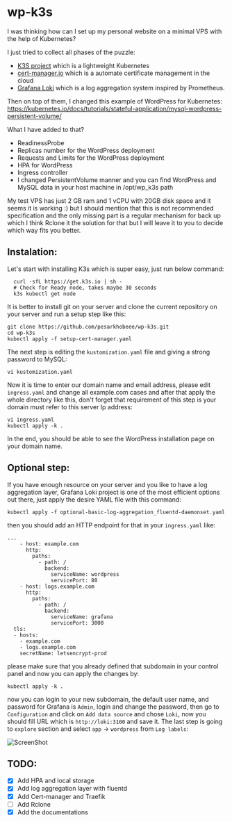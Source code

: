 # wp-k3s

I was thinking how can I set up my personal website on a minimal VPS with the help of Kubernetes?

I just tried to collect all phases of the puzzle:
* [K3S project](https://k3s.io/) which is a lightweight Kubernetes
* [cert-manager.io](https://cert-manager.io/) which is a automate certificate management in the cloud 
* [Grafana Loki](https://grafana.com/oss/loki/) which is a log aggregation system inspired by Prometheus.

Then on top of them, I changed this example of WordPress for Kubernetes:
https://kubernetes.io/docs/tutorials/stateful-application/mysql-wordpress-persistent-volume/

What I have added to that?
* ReadinessProbe
* Replicas number for the WordPress deployment
* Requests and Limits for the WordPress deployment
* HPA for WordPress
* Ingress controller
* I changed PersistentVolume manner and you can find WordPress and MySQL data in your host machine in /opt/wp_k3s path

My test VPS has just 2 GB ram and 1 vCPU with 20GB disk space and it seems it is working :) but I should mention that this is not recommended specification and the only missing part is a regular mechanism for back up which I think Rclone it the solution for that but I will leave it to you to decide which way fits you better.

## Instalation:

Let's start with installing K3s which is super easy, just run below command:

```
  curl -sfL https://get.k3s.io | sh -
  # Check for Ready node, takes maybe 30 seconds
  k3s kubectl get node
```

It is better to install git on your server and clone the current repository on your server and run a setup step like this:

```
git clone https://github.com/pesarkhobeee/wp-k3s.git
cd wp-k3s
kubectl apply -f setup-cert-manager.yaml
```

The next step is editing the `kustomization.yaml` file and giving a strong password to MySQL:

```
vi kustomization.yaml
```

Now it is time to enter our domain name and email address, please edit `ingress.yaml` and change all example.com cases and after that apply the whole directory like this,  don't forget that requirement of this step is your domain must refer to this server Ip address:

```
vi ingress.yaml
kubectl apply -k .
```

In the end, you should be able to see the WordPress installation page on your domain name.

## Optional step:

If you have enough resource on your server and you like to have a log aggregation layer, Grafana Loki project is one of the most efficient options out there, just apply the desire YAML file with this command:

```
kubectl apply -f optional-basic-log-aggregation_fluentd-daemonset.yaml
```

then you should add an HTTP endpoint for that in your `ingress.yaml` like:

```
...
    - host: example.com
      http:
        paths:
          - path: /
            backend:
              serviceName: wordpress
              servicePort: 80
    - host: logs.example.com
      http:
        paths:
          - path: /
            backend:
              serviceName: grafana
              servicePort: 3000
  tls:
  - hosts:
    - example.com
    - logs.example.com
    secretName: letsencrypt-prod
```

please make sure that you already defined that subdomain in your control panel and now you can apply the changes by:

```
kubectl apply -k .
```

now you can login to your new subdomain, the default user name, and password for Grafana is `Admin`, login and change the password, then go to `Configuration` and click on `Add data source` and chose `Loki`, now you should fill URL which is `http://loki:3100` and save it. 
The last step is going to `explore` section and select `app` -> `wordpress` from `Log labels`:

![ScreenShot](https://raw.github.com/pesarkhobeee/wp-k3s/master/screenshot.png)

## TODO:
- [x] Add HPA and local storage
- [x] Add log aggregation layer with fluentd
- [x] Add Cert-manager and Traefik
- [ ] Add Rclone
- [x] Add the documentations
